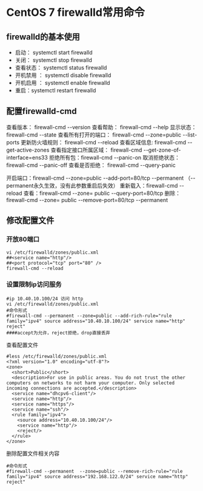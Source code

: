 # CentOS 7 firewalld常用命令

## firewalld的基本使用
- 启动： systemctl start firewalld
- 关闭： systemctl stop firewalld
- 查看状态： systemctl status firewalld 
- 开机禁用  ： systemctl disable firewalld
- 开机启用  ： systemctl enable firewalld
- 重启：systemctl restart firewalld
 
 

## 配置firewalld-cmd

查看版本： firewall-cmd --version
查看帮助： firewall-cmd --help
显示状态： firewall-cmd --state
查看所有打开的端口： firewall-cmd --zone=public --list-ports
更新防火墙规则： firewall-cmd --reload
查看区域信息:  firewall-cmd --get-active-zones
查看指定接口所属区域： firewall-cmd --get-zone-of-interface=ens33
拒绝所有包：firewall-cmd --panic-on
取消拒绝状态： firewall-cmd --panic-off
查看是否拒绝： firewall-cmd --query-panic
 
开启端口：firewall-cmd --zone=public --add-port=80/tcp --permanent    （--permanent永久生效，没有此参数重启后失效）
重新载入：firewall-cmd --reload
查看：firewall-cmd --zone= public --query-port=80/tcp
删除：firewall-cmd --zone= public --remove-port=80/tcp --permanent


## 修改配置文件
### 开放80端口
```
vi /etc/firewalld/zones/public.xml
##<service name="http"/>
##<port protocol="tcp" port="80" />
firewall-cmd --reload
```

### 设置限制ip访问服务

```
#ip 10.40.10.100/24 访问 http
vi /etc/firewalld/zones/public.xml
#命令形式
#firewall-cmd --permanent --zone=public --add-rich-rule="rule family="ipv4" source address="10.40.10.100/24" service name="http" reject"
####accept为允许，reject拒绝，drop直接丢弃
```

查看配置文件

```
#less /etc/firewalld/zones/public.xml
<?xml version="1.0" encoding="utf-8"?>
<zone>
  <short>Public</short>
  <description>For use in public areas. You do not trust the other computers on networks to not harm your computer. Only selected incoming connections are accepted.</description>
  <service name="dhcpv6-client"/>
  <service name="http"/>
  <service name="https"/>
  <service name="ssh"/>
  <rule family="ipv4">
    <source address="10.40.10.100/24"/>
    <service name="http"/>
    <reject/>
  </rule>
</zone>
```

删除配置文件相关内容
```
#命令形式
#firewall-cmd --permanent  --zone=public --remove-rich-rule="rule family="ipv4" source address="192.168.122.0/24" service name="http" reject"
```


